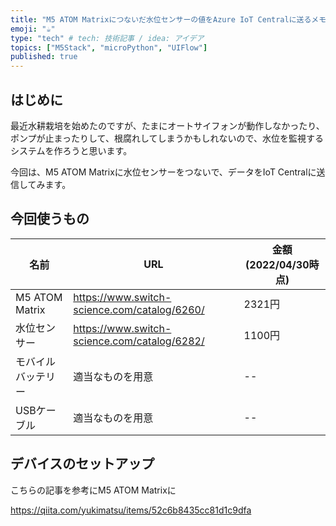 ```yaml
---
title: "M5 ATOM Matrixにつないだ水位センサーの値をAzure IoT Centralに送るメモ"
emoji: "☕"
type: "tech" # tech: 技術記事 / idea: アイデア
topics: ["M5Stack", "microPython", "UIFlow"]
published: true
---
```


## はじめに

最近水耕栽培を始めたのですが、たまにオートサイフォンが動作しなかったり、ポンプが止まったりして、根腐れしてしまうかもしれないので、水位を監視するシステムを作ろうと思います。

今回は、M5 ATOM Matrixに水位センサーをつないで、データをIoT Centralに送信してみます。

## 今回使うもの

| 名前 | URL | 金額(2022/04/30時点) |
| -- | -- | -- |
| M5 ATOM Matrix | https://www.switch-science.com/catalog/6260/ | 2321円 |
| 水位センサー | https://www.switch-science.com/catalog/6282/ | 1100円 |
| モバイルバッテリー | 適当なものを用意 | -- |
| USBケーブル | 適当なものを用意 | -- |

## デバイスのセットアップ

こちらの記事を参考にM5 ATOM Matrixに

https://qiita.com/yukimatsu/items/52c6b8435cc81d1c9dfa

